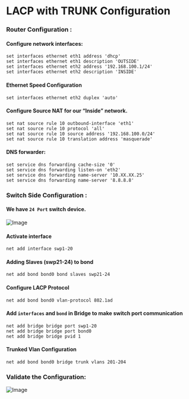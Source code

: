 # LACP with TRUNK Configuration

### Router Configuration :

#### Configure network interfaces:

~~~
set interfaces ethernet eth1 address 'dhcp'
set interfaces ethernet eth1 description 'OUTSIDE'
set interfaces ethernet eth2 address '192.168.100.1/24'
set interfaces ethernet eth2 description 'INSIDE'
~~~

#### Ethernet Speed Configuration

~~~
set interfaces ethernet eth2 duplex 'auto'
~~~

#### Configure Source NAT for our “Inside” network.

~~~
set nat source rule 10 outbound-interface 'eth1'
set nat source rule 10 protocol 'all'
set nat source rule 10 source address '192.168.100.0/24'
set nat source rule 10 translation address 'masquerade'
~~~

#### DNS forwarder:

~~~
set service dns forwarding cache-size '0'
set service dns forwarding listen-on 'eth2'
set service dns forwarding name-server '10.XX.XX.25'
set service dns forwarding name-server '8.8.8.8'
~~~


### Switch Side Configuration :

#### We have ``24 Port`` switch device.

![Image ](/home/cNilesh/Redhat/githubprojects/eve_labs/LACP_WITH_TRUNK/images/s3.png)


#### Activate interface

~~~
net add interface swp1-20
~~~

#### Adding Slaves (swp21-24) to bond

~~~
net add bond bond0 bond slaves swp21-24
~~~

#### Configure LACP Protocol

~~~
net add bond bond0 vlan-protocol 802.1ad
~~~

#### Add ``interfaces`` and ``bond`` in Bridge to make switch port communication

~~~
net add bridge bridge port swp1-20
net add bridge bridge port bond0
net add bridge bridge pvid 1
~~~

#### Trunked Vlan Configuration

~~~
net add bond bond0 bridge trunk vlans 201-204
~~~


### Validate the Configuration:

![Image ](/home/cNilesh/Redhat/githubprojects/eve_labs/LACP_WITH_TRUNK/images/s4.png)

